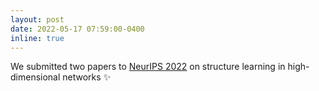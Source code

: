 ```yaml
---
layout: post
date: 2022-05-17 07:59:00-0400
inline: true
---
```


We submitted two papers to [NeurIPS 2022](https://nips.cc/) on structure learning in high-dimensional networks :sparkles:
